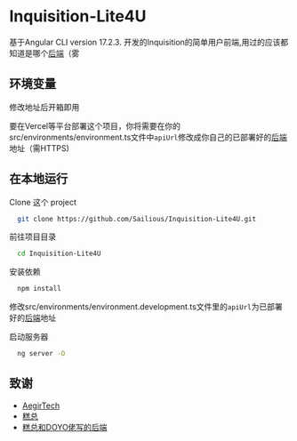 
# Inquisition-Lite4U

基于Angular CLI version 17.2.3. 开发的Inquisition的简单用户前端,用过的应该都知道是哪个[后端](https://github.com/AegirTech/Inquisition)（雾



## 环境变量

修改地址后开箱即用

要在Vercel等平台部署这个项目，你将需要在你的src/environments/environment.ts文件中`apiUrl`修改成你自己的已部署好的[后端](https://github.com/AegirTech/Inquisition)地址（需HTTPS)


## 在本地运行

Clone 这个 project

```bash
  git clone https://github.com/Sailious/Inquisition-Lite4U.git
```

前往项目目录

```bash
  cd Inquisition-Lite4U
```

安装依赖

```bash
  npm install
```
修改src/environments/environment.development.ts文件里的`apiUrl`为已部署好的[后端](https://github.com/AegirTech/Inquisition)地址

启动服务器

```bash
  ng server -O
```


## 致谢

 - [AegirTech](https://github.com/AegirTech)
 - [糕总](https://github.com/DazeCake)
 - [糕总和DOYO佬写的后端](https://github.com/AegirTech/Inquisition)


